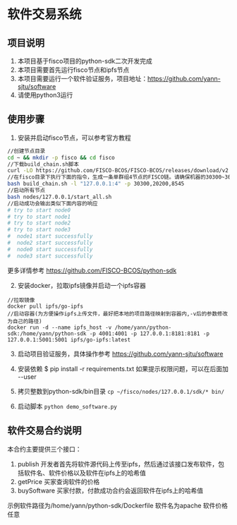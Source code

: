 # 软件交易系统

## 项目说明
1. 本项目基于fisco项目的python-sdk二次开发完成
2. 本项目需要首先运行fisco节点和ipfs节点
3. 本项目需要运行一个软件验证服务，项目地址：https://github.com/yann-sjtu/software
4. 请使用python3运行

## 使用步骤

1. 安装并启动fisco节点，可以参考官方教程 
```bash
//创建节点目录
cd ~ && mkdir -p fisco && cd fisco
//下载build_chain.sh脚本
curl -LO https://github.com/FISCO-BCOS/FISCO-BCOS/releases/download/v2.2.0/build_chain.sh && chmod u+x build_chain.sh
//在fisco目录下执行下面的指令，生成一条单群组4节点的FISCO链。请确保机器的30300~30303，20200~20203，8545~8548端口没有被占用。
bash build_chain.sh -l "127.0.0.1:4" -p 30300,20200,8545
//启动所有节点
bash nodes/127.0.0.1/start_all.sh
//启动成功会输出类似下面内容的响应
# try to start node0
# try to start node1
# try to start node2
# try to start node3
#  node1 start successfully
#  node2 start successfully
#  node0 start successfully
#  node3 start successfully
```
更多详情参考 https://github.com/FISCO-BCOS/python-sdk 

2. 安装docker，拉取ipfs镜像并启动一个ipfs容器
```
//拉取镜像
docker pull ipfs/go-ipfs
//启动容器(为方便操作ipfs上传文件，最好把本地的项目路径映射到容器内,-v后的参数修改为自己的路径)
docker run -d --name ipfs_host -v /home/yann/python-sdk:/home/yann/python-sdk -p 4001:4001 -p 127.0.0.1:8181:8181 -p 127.0.0.1:5001:5001 ipfs/go-ipfs:latest
```
3. 启动项目验证服务，具体操作参考 https://github.com/yann-sjtu/software

4. 安装依赖
$ pip install -r requirements.txt
如果提示权限问题，可以在后面加 --user 

5. 拷贝整数到python-sdk/bin目录
`cp ~/fisco/nodes/127.0.0.1/sdk/* bin/`

6. 启动脚本
`python demo_software.py`

## 软件交易合约说明
本合约主要提供三个接口：
  1. publish
  开发者首先将软件源代码上传至ipfs，然后通过该接口发布软件，包括软件名、软件价格以及软件在ipfs上的哈希值
  2. getPrice
  买家查询软件的价格
  3. buySoftware
  买家付款，付款成功合约会返回软件在ipfs上的哈希值

示例软件路径为/home/yann/python-sdk/Dockerfile
软件名为apache
软件价格任意